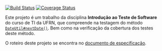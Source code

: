 [![Build Status](https://travis-ci.org/gabriel-araujjo/date-api.svg?branch=master)](https://travis-ci.org/gabriel-araujjo/date-api) [![Coverage Status](https://codecov.io/gh/gabriel-araujjo/date-api/branch/master/graph/badge.svg)](https://codecov.io/gh/gabriel-araujjo/date-api/branch/master)

Este projeto é um trabalho da disciplina **Introdução ao Teste de Software** do curso de TI
da UFRN, que compreende na testagem do método [`DateUtil#nextDate()`](/src/main/java/imd0412/DateAPI/DateUtil.java#L49-L82).
Bem como na verificação da cobertura dos testes deste método.

O roteiro deste projeto se encontra no [documento de especificação](IMD0412-Roteiro-Pratica-NextDate.pdf).
